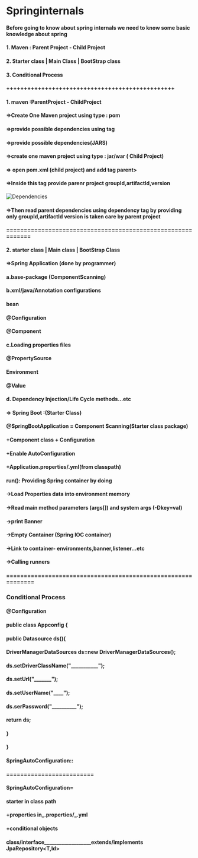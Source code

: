 # Springinternals

#### Before going  to know about spring internals we need to know some basic knowledge about spring
#### 1. Maven : Parent Project - Child Project
#### 2. Starter class | Main Class | BootStrap class
#### 3. Conditional Process

#### ++++++++++++++++++++++++++++++++++++++++++++++++
#### 1. maven :ParentProject - ChildProject
#### =>Create One Maven project using type : pom
#### =>provide possible dependencies using tag
#### =>provide possible dependencies(JARS)
#### =>create one maven project using type : jar/war ( Child Project)
#### => open pom.xml (child project) and add tag parent>
#### =>Inside this tag provide parenr project groupId,artifactId,version
![Dependencies](https://github.com/rammolankula/Springinternals/assets/53596726/698607ed-7fef-43ea-8817-bf752ff66df9)
#### =>Then read parent dependencies using dependency tag by providing only groupId,artifactId version is taken care by parent project
  
#### ============================================================
#### 2. starter class | Main class | BootStrap Class


#### =>Spring Application (done by programmer)
####  a.base-package (ComponentScanning)
####  b.xml/java/Annotation configurations
####  bean
#### @Configuration
#### @Component
#### c.Loading properties files
####  @PropertySource
#### Environment
####  @Value
####  d. Dependency Injection/Life Cycle methods...etc
  
  
#### => Spring Boot :(Starter Class)
####   @SpringBootApplication = Component Scanning(Starter class package)
####                            +Component class + Configuration
#### +Enable AutoConfiguration
#### +Application.properties/.yml(from classpath)
#### run(): Providing Spring container by doing
#### ->Load Properties data into environment memory
#### ->Read main method parameters (args[]) and system args (-Dkey=val)
#### ->print Banner
#### ->Empty Container (Spring IOC container)
#### ->Link to container- environments,banner,listener...etc
#### ->Calling runners
	
	
#### =============================================================
### Conditional Process
#### @Configuration
#### public class Appconfig {
####  public Datasource ds(){
####  DriverManagerDataSources ds=new DriverManagerDataSources();
####  ds.setDriverClassName("___________");
####  ds.setUrl("_______");
####  ds.setUserName("____");
####  ds.serPassword("__________");
####  return ds;
####  }
#### }

#### SpringAutoConfiguration::
#### =========================
####   SpringAutoConfiguration=
#### starter in class path
#### +properties in_.properties/_.yml
#### +conditional objects
	  
#### class/interface___________________extends/implements JpaRepository<T,Id>
